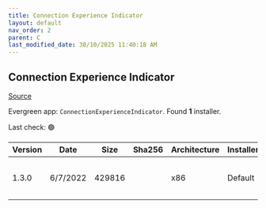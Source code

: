 ```yaml
---
title: Connection Experience Indicator
layout: default
nav_order: 2
parent: C
last_modified_date: 30/10/2025 11:40:18 AM
---
```


## Connection Experience Indicator

[Source](https://bramwolfs.com/2020/03/11/connection-experience-indicator-for-rds-wvd/)

Evergreen app: `ConnectionExperienceIndicator`. Found **1** installer.

Last check: 🟢

| Version | Date     | Size   | Sha256 | Architecture | InstallerType | Type | URI                                                                                                                                                                                                                              |
| ------- | -------- | ------ | ------ | ------------ | ------------- | ---- | -------------------------------------------------------------------------------------------------------------------------------------------------------------------------------------------------------------------------------- |
| 1.3.0   | 6/7/2022 | 429816 |        | x86          | Default       | exe  | [https://github.com/RDAnalyzer/connection-experience-indicator/releases/download/v1.3.0/ExperienceIndicator.exe](https://github.com/RDAnalyzer/connection-experience-indicator/releases/download/v1.3.0/ExperienceIndicator.exe) |
